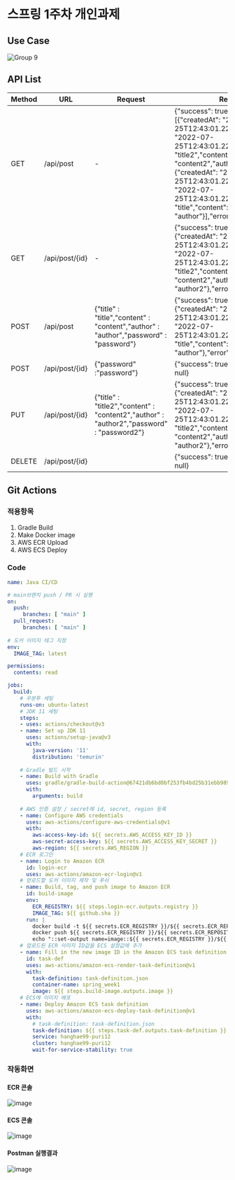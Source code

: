 # 스프링 1주차 개인과제

## Use Case

![Group 9](https://user-images.githubusercontent.com/5901912/193529723-de2deca5-3eb2-4950-84d1-067fc1198c7b.png)

## API List

| Method | URL | Request | Response |
| --- | --- | --- | --- |
| GET | /api/post | - | {"success": true,"data": [{"createdAt": "2022-07-25T12:43:01.226062”,"modifiedAt": "2022-07-25T12:43:01.226062”,"id": 1,"title": "title2","content": "content2","author": "author2"},{"createdAt": "2022-07-25T12:43:01.226062”,"modifiedAt": "2022-07-25T12:43:01.226062”,"id": 2,"title": "title","content": "content","author": "author"}],"error”: null} |
| GET | /api/post/{id} | - | {"success": true,"data": {"createdAt": "2022-07-25T12:43:01.226062”,"modifiedAt": "2022-07-25T12:43:01.226062”,"id": 1,"title": "title2","content": "content2","author": "author2"},"error": null} |
| POST | /api/post | {"title" : "title","content" : "content","author" : "author","password" : "password"} | {"success": true,"data": {"createdAt": "2022-07-25T12:43:01.226062”,"modifiedAt": "2022-07-25T12:43:01.226062”,"id": 1,"title": "title","content": "content","author": "author"},"error": null} |
| POST | /api/post/{id} | {"password" :"password"} | {"success": true,"data": true,"error": null} |
| PUT | /api/post/{id} | {"title" : "title2","content" : "content2","author" : "author2","password" : "password2"} | {"success": true,"data": {"createdAt": "2022-07-25T12:43:01.226062”,"modifiedAt": "2022-07-25T12:43:01.226062”,"id": 1,"title": "title2","content": "content2","author": "author2"},"error": null} |
| DELETE | /api/post/{id} |  | {"success": true,"data": true,"error": null} |


## Git Actions

### 적용항목

1. Gradle Build
2. Make Docker image
3. AWS ECR Upload
4. AWS ECS Deploy

### Code
```yaml
name: Java CI/CD

# main브랜치 push / PR 시 실행
on:
  push:
     branches: [ "main" ]
  pull_request:
     branches: [ "main" ]
    
# 도커 이미지 태그 지정
env:
  IMAGE_TAG: latest

permissions:
  contents: read

jobs:
  build:
    # 우분투 세팅
    runs-on: ubuntu-latest
    # JDK 11 세팅
    steps:
    - uses: actions/checkout@v3
    - name: Set up JDK 11
      uses: actions/setup-java@v3
      with:
        java-version: '11'
        distribution: 'temurin'
        
    # Gradle 빌드 시작
    - name: Build with Gradle
      uses: gradle/gradle-build-action@67421db6bd0bf253fb4bd25b31ebb98943c375e1
      with:
        arguments: build
    
    # AWS 인증 설정 / secret에 id, secret, region 등록
    - name: Configure AWS credentials
      uses: aws-actions/configure-aws-credentials@v1
      with:
        aws-access-key-id: ${{ secrets.AWS_ACCESS_KEY_ID }}
        aws-secret-access-key: ${{ secrets.AWS_ACCESS_KEY_SECRET }}
        aws-region: ${{ secrets.AWS_REGION }}
    # ECR 로그인
    - name: Login to Amazon ECR
      id: login-ecr
      uses: aws-actions/amazon-ecr-login@v1
    # 얻로드할 도커 이미지 제작 및 푸쉬
    - name: Build, tag, and push image to Amazon ECR
      id: build-image
      env:
        ECR_REGISTRY: ${{ steps.login-ecr.outputs.registry }}
        IMAGE_TAG: ${{ github.sha }}
      run: |
        docker build -t ${{ secrets.ECR_REGISTRY }}/${{ secrets.ECR_REPOSITORY }}:$IMAGE_TAG .
        docker push ${{ secrets.ECR_REGISTRY }}/${{ secrets.ECR_REPOSITORY }}:$IMAGE_TAG
        echo "::set-output name=image::${{ secrets.ECR_REGISTRY }}/${{ secrets.ECR_REPOSITORY }}:$IMAGE_TAG"
    # 업로드된 ECR 이미지 ID값을 ECS 설정값에 추가
    - name: Fill in the new image ID in the Amazon ECS task definition
      id: task-def
      uses: aws-actions/amazon-ecs-render-task-definition@v1
      with:
        task-definition: task-definition.json
        container-name: spring_week1
        image: ${{ steps.build-image.outputs.image }}
    # ECS에 이미지 배포
    - name: Deploy Amazon ECS task definition
      uses: aws-actions/amazon-ecs-deploy-task-definition@v1
      with:
        # task-definition: task-definition.json
        task-definition: ${{ steps.task-def.outputs.task-definition }}
        service: hanghae99-puri12
        cluster: hanghae99-puri12
        wait-for-service-stability: true
```

### 작동화면

#### ECR 콘솔
![image](https://user-images.githubusercontent.com/5901912/193756613-1810ee31-77ea-4e83-bea6-b43792a60bba.png)

#### ECS 콘솔
![image](https://user-images.githubusercontent.com/5901912/193756758-16c8ee77-fa7c-4ede-bff3-c74f2f36b4e3.png)

#### Postman 실행결과
![image](https://user-images.githubusercontent.com/5901912/193756893-723b042f-5c49-4a05-9cb9-22daf592b9b0.png)

